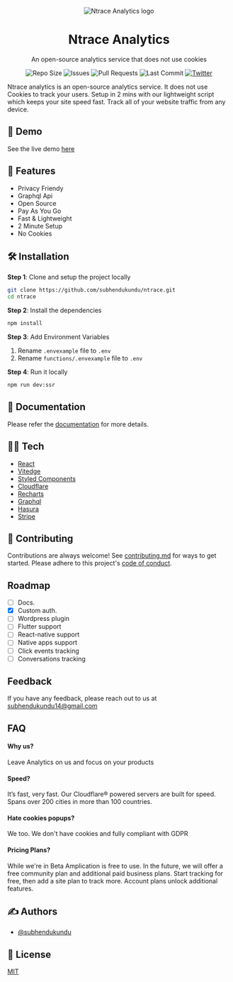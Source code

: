 <p align="center"><img src="https://analytics.cool.bio/slogo.svg" alt="Ntrace Analytics logo"></p>

<h1 align="center">Ntrace Analytics</h1>

<p align="center">
An open-source analytics service that does not use cookies
</p>

<p align="center">
<img src="https://img.shields.io/github/repo-size/subhendukundu/cool-bio-analytics?color=%23DA631D&label=Repo%20Size" alt="Repo Size">

<img src="https://img.shields.io/github/issues/subhendukundu/cool-bio-analytics?color=%23DA631D&label=Issues" alt="Issues">

<img src="https://img.shields.io/github/issues-pr/subhendukundu/cool-bio-analytics?color=%23DA631D&label=Pull%20Requests" alt="Pull Requests">

<img src="https://img.shields.io/github/last-commit/subhendukundu/cool-bio-analytics?color=%23DA631D&label=Last%20Commit" alt="Last Commit">

<a href="https://twitter.com/thecoolbio">
<img src="https://img.shields.io/twitter/follow/thecoolbio?color=%23DA631D&style=social" alt="Twitter">
</a>

</p>

Ntrace analytics is an open-source analytics service. It does not use Cookies to track your users. Setup in 2 mins with our lightweight script which keeps your site speed fast. Track all of your website traffic from any device.

## 🚀 Demo
See the live demo [here](https://ntrace.io/share/1354cb95-33a4-4d3d-8dfc-eb2715d154fc)

## 🧐 Features
- Privacy Friendy
- Graphql Api
- Open Source
- Pay As You Go
- Fast & Lightweight
- 2 Minute Setup
- No Cookies


## 🛠️ Installation
**Step 1**: Clone and setup the project locally
```bash
git clone https://github.com/subhendukundu/ntrace.git
cd ntrace
```
**Step 2**: Install the dependencies
```bash
npm install
```
**Step 3**: Add Environment Variables
1. Rename `.envexample` file to `.env`
2. Rename `functions/.envexample` file to `.env`

**Step 4**: Run it locally
```bash
npm run dev:ssr
```

## 📃 Documentation
Please refer the [documentation](https://ntrace.io/docs) for more details.

## 👩‍💻 Tech
- [React](https://reactjs.org/)
- [Vitedge](https://vitedge.js.org/)
- [Styled Components](https://styled-components.com/)
- [Cloudflare](https://www.cloudflare.com/)
- [Recharts](https://recharts.org/en-US/)
- [Graphql](https://graphql.org/)
- [Hasura](https://hasura.io/)
- [Stripe](https://stripe.com/en-in)

## 🍰 Contributing
Contributions are always welcome!
See [contributing.md](contributing.md) for ways to get started.
Please adhere to this project's [code of conduct](code-of-conduct.md).


## Roadmap

- [ ] Docs.
- [x] Custom auth.
- [ ] Wordpress plugin
- [ ] Flutter support
- [ ] React-native support
- [ ] Native apps support
- [ ] Click events tracking
- [ ] Conversations tracking

## Feedback

If you have any feedback, please reach out to us at subhendukundu14@gmail.com


## FAQ

#### Why us?

Leave Analytics on us and focus on your products

#### Speed?

It’s fast, very fast. Our Cloudflare® powered servers are built for speed. Spans over 200 cities in more than 100 countries.
#### Hate cookies popups?

We too. We don't have cookies and fully compliant with GDPR
#### Pricing Plans?

While we're in Beta Amplication is free to use. In the future, we will offer a free community plan and additional paid business plans.
Start tracking for free, then add a site plan to track more. Account plans unlock additional features.


  

## ✍️ Authors
- [@subhendukundu](https://www.github.com/subhendukundu)

## 💼 License
[MIT](https://github.com/subhendukundu/ntrace/blob/main/LICENSE)
